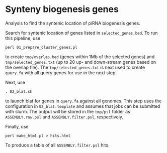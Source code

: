 # Synteny biogenesis genes

Analysis to find the syntenic location of piRNA biogenesis genes.

Search for syntenic location of genes listed in `selected_genes.bed`. To run this pipeline, use
```
perl 01_prepare_cluster_genes.pl
```
to create `tmp/overlap.bed` (genes within 1Mb of the selected genes) and `tmp/selected_genes.txt` (up to 20 up- and down-stream genes based on the overlap file). The `tmp/selected_genes.txt` is next used to create `query.fa` with all query genes for use in the next step.

Next, use
```
. 02_blat.sh
```
to launch blat for genes in `query.fa` against all genomes. This step uses the configuration in `02_blat.template` and assumes that jobs can be submitted with slurm. The output will be stored in the `tmp/psl` folder as `ASSEMBLY.raw.psl` and `ASSEMBLY.filter.psl`, respectively.

Finally, use
```
perl make_html.pl > hits.html
```
To produce a table of all `ASSEMBLY.filter.psl` hits.
